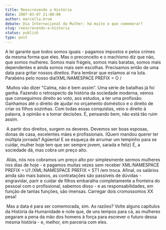 ```yaml
---
title: Reescrevendo a História
date: 2007-03-07 21:00:00
author: marcella.brum
debate: Dia Internacional da Mulher: há muito o que comemorar?
slug: reescrevendo-a-historia
status: publish 
type: post
---
```


A lei garante que todos somos iguais - pagamos impostos e pelos crimes da mesma forma que eles. Mas o preconceito e o machismo diz que não, que somos mulheres. Somos mais frágeis, somos mais baratas, somos mais dependentes e ainda somos mais sem escolhas. Precisamos então de uma data para gritar nossos direitos. Para lembrar que estamos aí na luta. Parabéns pelo nosso dia!XML:NAMESPACE PREFIX = O /


 Muitos vão dizer "Calma, não é bem assim". Uma série de batalhas já foi ganha. Fazendo o retrospecto da história da sociedade moderna, vemos que conseguimos direito ao voto, aos estudos, a ter uma profissão. Ganhamos até o direito de ajudar no orçamento doméstico e o direito de criar os filhos sozinhas. Com todas essas conquistas, veio o direito à palavra, à opinião e a tomar decisões. É, pensando bem, não está tão ruim assim. 


 A partir dos direitos, surgem os deveres. Devemos ser boas esposas, donas de casa, excelentes mães e profissionais. (Quem mandou querer ter múltipla jornada? Agüenta! E se esqueça de arrumar um tempinho para se cuidar, mulher hoje tem que ser sempre jovem, sarada e feliz) É, a sociedade dá, mas cobra um preço alto. 


 Aliás, nós nos cobramos um preço alto por simplesmente sermos mulheres nos dias de hoje - e pagamos muitas vezes sem receber XML:NAMESPACE PREFIX = U1 /XML:NAMESPACE PREFIX = ST1 /em troca. Afinal, os salários ainda são mais baixos, as contratações são passíveis de dúvidas - engravidar, parir e cuidar de filhos embaralha completamente a fronteira do pessoal com o profissional, sabemos disso - e as responsabilidades, em função de tantas funções, são imensas. Carregar dois cromossomos XX pesa! 


 Mas a data é para ser comemorada, sim. As razões? Volte alguns capítulos da História da Humanidade e note que, de uns tempos para cá, as mulheres pegaram a pena da mão dos homens à força para escrever o futuro dessa mesma história - e, melhor, em parceria com eles.  


